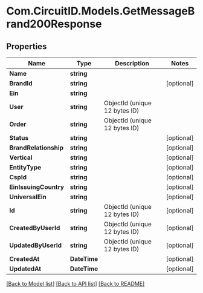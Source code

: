 
# Com.CircuitID.Models.GetMessageBrand200Response

## Properties

Name | Type | Description | Notes
------------ | ------------- | ------------- | -------------
**Name** | **string** |  | 
**BrandId** | **string** |  | [optional] 
**Ein** | **string** |  | 
**User** | **string** | ObjectId (unique 12 bytes ID) | 
**Order** | **string** | ObjectId (unique 12 bytes ID) | 
**Status** | **string** |  | [optional] 
**BrandRelationship** | **string** |  | [optional] 
**Vertical** | **string** |  | [optional] 
**EntityType** | **string** |  | [optional] 
**CspId** | **string** |  | [optional] 
**EinIssuingCountry** | **string** |  | [optional] 
**UniversalEin** | **string** |  | [optional] 
**Id** | **string** | ObjectId (unique 12 bytes ID) | [optional] 
**CreatedByUserId** | **string** | ObjectId (unique 12 bytes ID) | [optional] 
**UpdatedByUserId** | **string** | ObjectId (unique 12 bytes ID) | [optional] 
**CreatedAt** | **DateTime** |  | [optional] 
**UpdatedAt** | **DateTime** |  | [optional] 

[[Back to Model list]](../README.md#documentation-for-models)
[[Back to API list]](../README.md#documentation-for-api-endpoints)
[[Back to README]](../README.md)

